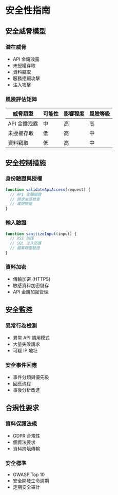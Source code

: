 # 安全性指南

## 安全威脅模型

### 潛在威脅
- API 金鑰洩露
- 未授權存取
- 資料竊取
- 服務拒絕攻擊
- 注入攻擊

### 風險評估矩陣
| 威脅類型 | 可能性 | 影響程度 | 風險等級 |
|---------|--------|----------|----------|
| API 金鑰洩露 | 中 | 高 | 高 |
| 未授權存取 | 低 | 高 | 中 |
| 資料竊取 | 低 | 高 | 中 |

## 安全控制措施

### 身份驗證與授權
```javascript
function validateApiAccess(request) {
  // API 金鑰驗證
  // 請求來源檢查
  // 權限驗證
}
```

### 輸入驗證
```javascript
function sanitizeInput(input) {
  // XSS 防護
  // SQL 注入防護
  // 檔案類型驗證
}
```

### 資料加密
- 傳輸加密 (HTTPS)
- 敏感資料加密儲存
- API 金鑰加密管理

## 安全監控

### 異常行為檢測
- 異常 API 調用模式
- 大量失敗請求
- 可疑 IP 地址

### 安全事件回應
- 事件分類與優先級
- 回應流程
- 事後分析改進

## 合規性要求

### 資料保護法規
- GDPR 合規性
- 個資法要求
- 資料跨境傳輸

### 安全標準
- OWASP Top 10
- 安全開發生命週期
- 定期安全審計